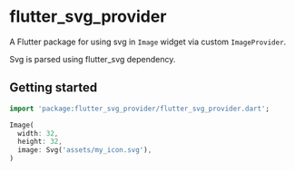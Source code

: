 # flutter_svg_provider

A Flutter package for using svg in `Image` widget via custom `ImageProvider`.

Svg is parsed using flutter_svg dependency.

## Getting started

```dart
import 'package:flutter_svg_provider/flutter_svg_provider.dart';

Image(
  width: 32,
  height: 32,
  image: Svg('assets/my_icon.svg'),
)
```
